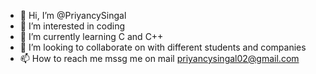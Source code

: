 - 👋 Hi, I’m @PriyancySingal
- 👀 I’m interested in coding 
- 🌱 I’m currently learning C and C++
- 💞️ I’m looking to collaborate on with different students and companies 
- 📫 How to reach me mssg me on mail priyancysingal02@gmail.com

<!---
PriyancySingal/PriyancySingal is a ✨ special ✨ repository because its `README.md` (this file) appears on your GitHub profile.
You can click the Preview link to take a look at your changes.
--->
